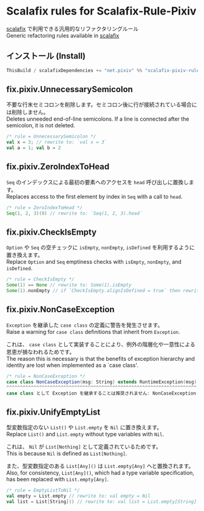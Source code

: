 # Scalafix rules for Scalafix-Rule-Pixiv

[scalafix](https://scalacenter.github.io/scalafix/) で利用できる汎用的なリファクタリングルール<br>
Generic refactoring rules available in [scalafix](https://scalacenter.github.io/scalafix/) 

## インストール (Install)

```sbt
ThisBuild / scalafixDependencies += "net.pixiv" %% "scalafix-pixiv-rule" % "<VERSIONS>"
```

## fix.pixiv.UnnecessarySemicolon

不要な行末セミコロンを削除します。セミコロン後に行が接続されている場合には削除しません。<br>
Deletes unneeded end-of-line semicolons. If a line is connected after the semicolon, it is not deleted.

```scala
/* rule = UnnecessarySemicolon */
val x = 3; // rewrite to: `val x = 3`
val a = 1; val b = 2
```

## fix.pixiv.ZeroIndexToHead

`Seq` のインデックスによる最初の要素へのアクセスを `head` 呼び出しに置換します。<br>
Replaces access to the first element by index in `Seq` with a call to `head`.

```scala
/* rule = ZeroIndexToHead */
Seq(1, 2, 3)(0) // rewrite to: `Seq(1, 2, 3).head`
```

## fix.pixiv.CheckIsEmpty

`Option` や `Seq` の空チェックに `isEmpty`, `nonEmpty`, `isDefined` を利用するように置き換えます。<br>
Replace `Option` and `Seq` emptiness checks with `isEmpty`, `nonEmpty`, and `isDefined`.

```scala
/* rule = CheckIsEmpty */
Some(1) == None // rewrite to: Some(1).isEmpty
Some(1).nonEmpty // if `CheckIsEmpty.alignIsDefined = true` then rewrite to Some(1).isDefined
```

## fix.pixiv.NonCaseException

`Exception` を継承した `case class` の定義に警告を発生させます。<br>
Raise a warning for `case class` definitions that inherit from `Exception`.

これは、 `case class` として実装することにより、例外の階層化や一意性による恩恵が損なわれるためです。<br>
The reason this is necessary is that the benefits of exception hierarchy and identity are lost when implemented as a `case class'.

```scala
/* rule = NonCaseException */
case class NonCaseException(msg: String) extends RuntimeException(msg)
^^^^^^^^^^^^^^^^^^^^^^^^^^^^^^^^^^^^^^^^^^^^^^^^^^^^^^^^^^^^^^^^^^^^^^
case class として Exception を継承することは推奨されません: NonCaseException
```

## fix.pixiv.UnifyEmptyList

型変数指定のない `List()` や `List.empty` を `Nil` に置き換えます。<br>
Replace `List()` and `List.empty` without type variables with `Nil`.

これは、 `Nil` が `List[Nothing]` として定義されているためです。<br>
This is because `Nil` is defined as `List[Nothing]`.

また、型変数指定のある `List[Any]()` は `List.empty[Any]` へと置換されます。<br>
Also, for consistency, `List[Any]()`, which had a type variable specification, has been replaced with `List.empty[Any]`.

```scala
/* rule = EmptyListToNil */
val empty = List.empty // rewrite to: val empty = Nil
val list = List[String]() // rewrite to: val list = List.empty[String]
```